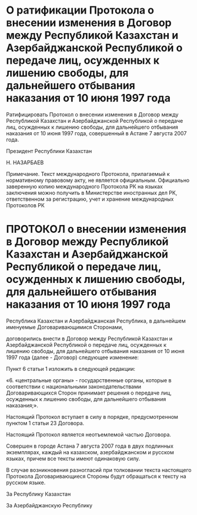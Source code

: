 # О ратификации Протокола о внесении изменения в Договор между Республикой Казахстан и Азербайджанской Республикой о передаче лиц, осужденных к лишению свободы, для дальнейшего отбывания наказания от 10 июня 1997 года

Ратифицировать Протокол о внесении изменения в Договор между Республикой Казахстан и Азербайджанской Республикой о передаче лиц, осужденных к лишению свободы, для дальнейшего отбывания наказания от 10 июня 1997 года, совершенный в Астане 7 августа 2007 года.

Президент Республики Казахстан

Н. НАЗАРБАЕВ

Примечание. Текст международного Протокола, прилагаемый к нормативному правовому акту, не является официальным. Официально заверенную копию международного Протокола РК на языках заключения можно получить в Министерстве иностранных дел РК, ответственном за регистрацию, учет и хранение международных Протоколов РК

# ПРОТОКОЛ о внесении изменения в Договор между Республикой Казахстан и Азербайджанской Республикой о передаче лиц, осужденных к лишению свободы, для дальнейшего отбывания наказания от 10 июня 1997 года

Республика Казахстан и Азербайджанская Республика, в дальнейшем именуемые Договаривающимися Сторонами,

договорились внести в Договор между Республикой Казахстан и Азербайджанской Республикой о передаче лиц, осужденных к лишению свободы, для дальнейшего отбывания наказания от 10 июня 1997 года (далее - Договор) следующее изменение:

Пункт 6 статьи 1 изложить в следующей редакции:

«6. «центральные органы» - государственные органы, которые в соответствии с национальными законодательствами Договаривающихся Сторон принимает решения о передаче лиц, осужденных к лишению свободы, для дальнейшего отбывания наказания;».

Настоящий Протокол вступает в силу в порядке, предусмотренном пунктом 1 статьи 23 Договора.

Настоящий Протокол является неотъемлемой частью Договора.

Совершен в городе Астана 7 августа 2007 года в двух подлинных экземплярах, каждый на казахском, азербайджанском и русском языках, причем все тексты имеют одинаковую силу.

В случае возникновения разногласий при толковании текста настоящего Протокола Договаривающиеся Стороны будут обращаться к тексту на русском языке.

За Рес­пуб­ли­ку Ка­зах­стан

За Азер­бай­джан­скую Рес­пуб­ли­ку

